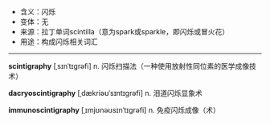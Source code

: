 - <span class="definition">含义：闪烁</span>
- <span class="definition">变体：无</span>
- <span class="definition">来源：拉丁单词scintilla（意为spark或sparkle，即闪烁或冒火花）</span>
- <span class="definition">用途：构成闪烁相关词汇</span>

---

<span class="vocabulary">**scintigraphy**</span> [ˌsɪnˈtɪɡrəfi] n. 闪烁扫描法（一种使用放射性同位素的医学成像技术）

<span class="vocabulary">**dacryoscintigraphy**</span> [ˌdækriəʊˈsɪntɪgrəfi] n. 泪道闪烁显象术

<span class="vocabulary">**immunoscintigraphy**</span> [ˌɪmjʊnəʊsɪnˈtɪgrəfi] n. 免疫闪烁成像（术）
